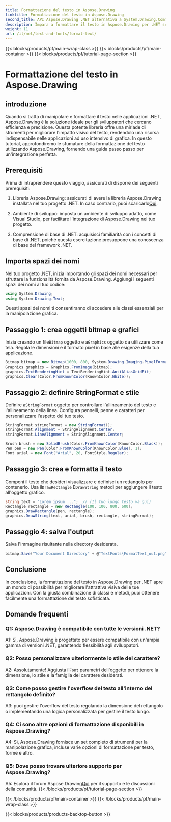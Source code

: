 ```yaml
---
title: Formattazione del testo in Aspose.Drawing
linktitle: Formattazione del testo in Aspose.Drawing
second_title: API Aspose.Drawing .NET alternativa a System.Drawing.Common
description: Impara a formattare il testo in Aspose.Drawing per .NET senza sforzo. Guida passo passo con esempi.
weight: 11
url: /it/net/text-and-fonts/format-text/
---
```


{{< blocks/products/pf/main-wrap-class >}}
{{< blocks/products/pf/main-container >}}
{{< blocks/products/pf/tutorial-page-section >}}

# Formattazione del testo in Aspose.Drawing

## introduzione

Quando si tratta di manipolare e formattare il testo nelle applicazioni .NET, Aspose.Drawing è la soluzione ideale per gli sviluppatori che cercano efficienza e precisione. Questa potente libreria offre una miriade di strumenti per migliorare l'impatto visivo del testo, rendendolo una risorsa indispensabile nelle applicazioni ad uso intensivo di grafica. In questo tutorial, approfondiremo le sfumature della formattazione del testo utilizzando Aspose.Drawing, fornendo una guida passo passo per un'integrazione perfetta.

## Prerequisiti

Prima di intraprendere questo viaggio, assicurati di disporre dei seguenti prerequisiti:

1.  Libreria Aspose.Drawing: assicurati di avere la libreria Aspose.Drawing installata nel tuo progetto .NET. In caso contrario, puoi scaricarlo[Qui](https://releases.aspose.com/drawing/net/).

2. Ambiente di sviluppo: imposta un ambiente di sviluppo adatto, come Visual Studio, per facilitare l'integrazione di Aspose.Drawing nel tuo progetto.

3. Comprensione di base di .NET: acquisisci familiarità con i concetti di base di .NET, poiché questa esercitazione presuppone una conoscenza di base del framework .NET.

## Importa spazi dei nomi

Nel tuo progetto .NET, inizia importando gli spazi dei nomi necessari per sfruttare la funzionalità fornita da Aspose.Drawing. Aggiungi i seguenti spazi dei nomi al tuo codice:

```csharp
using System.Drawing;
using System.Drawing.Text;
```

Questi spazi dei nomi ti consentiranno di accedere alle classi essenziali per la manipolazione grafica.

## Passaggio 1: crea oggetti bitmap e grafici

 Inizia creando un file`Bitmap` oggetto e a`Graphics` oggetto da utilizzare come tela. Regola le dimensioni e il formato pixel in base alle esigenze della tua applicazione.

```csharp
Bitmap bitmap = new Bitmap(1000, 800, System.Drawing.Imaging.PixelFormat.Format32bppPArgb);
Graphics graphics = Graphics.FromImage(bitmap);
graphics.TextRenderingHint = TextRenderingHint.AntiAliasGridFit;
graphics.Clear(Color.FromKnownColor(KnownColor.White));
```

## Passaggio 2: definire StringFormat e stile

 Definire a`StringFormat` oggetto per controllare l'allineamento del testo e l'allineamento della linea. Configura pennelli, penne e caratteri per personalizzare l'aspetto del tuo testo.

```csharp
StringFormat stringFormat = new StringFormat();
stringFormat.Alignment = StringAlignment.Center;
stringFormat.LineAlignment = StringAlignment.Center;

Brush brush = new SolidBrush(Color.FromKnownColor(KnownColor.Black));
Pen pen = new Pen(Color.FromKnownColor(KnownColor.Blue), 1);
Font arial = new Font("Arial", 20, FontStyle.Regular);
```

## Passaggio 3: crea e formatta il testo

Componi il testo che desideri visualizzare e definisci un rettangolo per contenerlo. Usa il`DrawRectangle` E`DrawString` metodi per aggiungere il testo all'oggetto grafico.

```csharp
string text = "Lorem ipsum ...";  // (Il tuo lungo testo va qui)
Rectangle rectangle = new Rectangle(100, 100, 800, 600);
graphics.DrawRectangle(pen, rectangle);
graphics.DrawString(text, arial, brush, rectangle, stringFormat);
```

## Passaggio 4: salva l'output

Salva l'immagine risultante nella directory desiderata.

```csharp
bitmap.Save("Your Document Directory" + @"TextFonts\FormatText_out.png");
```

## Conclusione

In conclusione, la formattazione del testo in Aspose.Drawing per .NET apre un mondo di possibilità per migliorare l'attrattiva visiva delle tue applicazioni. Con la giusta combinazione di classi e metodi, puoi ottenere facilmente una formattazione del testo sofisticata.

## Domande frequenti

### Q1: Aspose.Drawing è compatibile con tutte le versioni .NET?

A1: Sì, Aspose.Drawing è progettato per essere compatibile con un'ampia gamma di versioni .NET, garantendo flessibilità agli sviluppatori.

### Q2: Posso personalizzare ulteriormente lo stile del carattere?

 A2: Assolutamente! Aggiusta il`Font` parametri dell'oggetto per ottenere la dimensione, lo stile e la famiglia del carattere desiderati.

### Q3: Come posso gestire l'overflow del testo all'interno del rettangolo definito?

A3: puoi gestire l'overflow del testo regolando la dimensione del rettangolo o implementando una logica personalizzata per gestire il testo lungo.

### Q4: Ci sono altre opzioni di formattazione disponibili in Aspose.Drawing?

A4: Sì, Aspose.Drawing fornisce un set completo di strumenti per la manipolazione grafica, incluse varie opzioni di formattazione per testo, forme e altro.

### Q5: Dove posso trovare ulteriore supporto per Aspose.Drawing?

 A5: Esplora il forum Aspose.Drawing[Qui](https://forum.aspose.com/c/diagram/17) per il supporto e le discussioni della comunità.
{{< /blocks/products/pf/tutorial-page-section >}}

{{< /blocks/products/pf/main-container >}}
{{< /blocks/products/pf/main-wrap-class >}}

{{< blocks/products/products-backtop-button >}}

